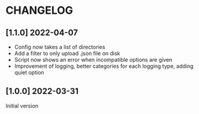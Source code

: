 # CHANGELOG

## [1.1.0] 2022-04-07
- Config now takes a list of directories
- Add a filter to only upload .json file on disk
- Script now shows an error when incompatible options are given
- Improvement of logging, better categories for each logging type, adding quiet option

## [1.0.0] 2022-03-31
Initial version
